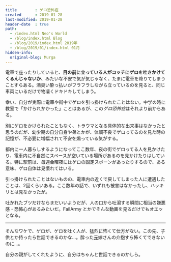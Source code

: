 ```yaml
---
title        : ゲロ恐怖症
created      : 2019-01-28
last-modified: 2019-01-28
header-date  : true
path:
  - /index.html Neo's World
  - /blog/index.html Blog
  - /blog/2019/index.html 2019年
  - /blog/2019/01/index.html 01月
hidden-info:
  original-blog: Murga
---
```


電車で座ったりしていると、**目の前に立っている人がコッチにゲロを吐きかけてくるんじゃないか**、みたいな不安で気が気じゃなく、たまに電車を降りてしまうことすらある。酒臭い酔っ払いがフラフラしながら立っているのを見ると、同じ車両にいるだけで物凄くドキドキしてしまう。

幸い、自分が実際に電車や街中でゲロを引っ掛けられたことはない。中学の時に教室で「かけられかかった」ことはあるが、この*ゲロ恐怖症*はそれより前からある。

別にゲロをかけられたこともなく、トラウマとなる具体的な出来事はなかったと思うのだが、幼少期の自分自身や弟とかが、体調不良でゲロってるのを見た時の記憶が、不必要に増幅されて不安を煽っている気がする。

都内に一人暮らしするようになってここ数年、夜の街でゲロってる人を見かけたり、電車内に不自然にスペースが空いている場所があるのを見かけたりはしている。特に駅前は、毎週金曜夜にはゲロの固定スポーンがあったりするので、ある意味、ゲロ自体は見慣れてはいる。

引っ掛けられたことはないものの、電車内の近くで戻してしまった人に遭遇したことは、2回くらいある。ここ数年の話で、いずれも被害はなかったし、ハッキリとは見なかったが。

吐かれたブツだけならまだいいようだが、人の口から吐瀉する瞬間に相当の嫌悪感・恐怖心があるみたいだ。FailArmy とかでそんな動画を見るだけでもオエッとなる。

---

そんなワケで、ゲロが、ゲロを吐く人が、猛烈に怖くて仕方がない。この先、子供とか持ったら世話できるのかな…。酔った<ins datetime="2021-03-26T00:00Z">元</ins>嫁さんの介抱すら怖くてできないのに…。

自分の親がしてくれたように、自分はちゃんと世話できるのかしら。
